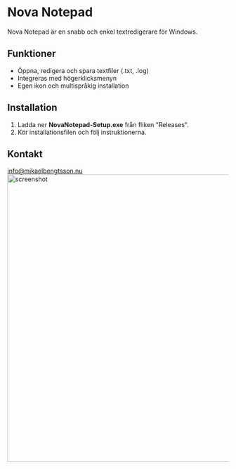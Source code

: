 # Nova Notepad

Nova Notepad är en snabb och enkel textredigerare för Windows.

## Funktioner

- Öppna, redigera och spara textfiler (.txt, .log)
- Integreras med högerklicksmenyn
- Egen ikon och multispråkig installation

## Installation

1. Ladda ner **NovaNotepad-Setup.exe** från fliken "Releases".
2. Kör installationsfilen och följ instruktionerna.

## Kontakt

info@mikaelbengtsson.nu
<img width="799" height="655" alt="screenshot" src="https://github.com/user-attachments/assets/5a28280c-6675-4b9d-85f0-be1a8738f273" />
